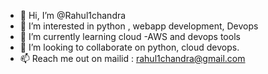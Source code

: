 - 👋 Hi, I’m @Rahul1chandra
- 👀 I’m interested in python , webapp development, Devops
- 🌱 I’m currently learning cloud -AWS and devops tools
- 💞️ I’m looking to collaborate on python, cloud devops.
- 📫 Reach me out on mailid : rahul1chandra@gmail.com

